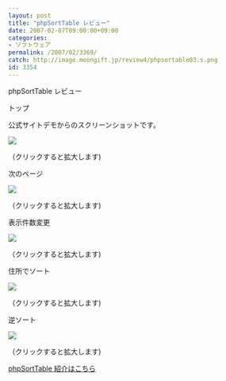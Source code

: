 ```yaml
---
layout: post
title: "phpSortTable レビュー"
date: 2007-02-07T09:00:00+09:00
categories:
- ソフトウェア
permalink: /2007/02/3369/
catch: http://image.moongift.jp/review4/phpsortable03.s.png
id: 3354
---
```

phpSortTable レビュー  
<!--more-->

トップ

  

公式サイトデモからのスクリーンショットです。

  

[![](http://image.moongift.jp/review4/phpsortable01.s.png)](http://image.moongift.jp/review4/phpsortable01.png)  
  
（クリックすると拡大します)

  

次のページ

  

[![](http://image.moongift.jp/review4/phpsortable02.s.png)](http://image.moongift.jp/review4/phpsortable02.png)  
  
（クリックすると拡大します)

  

表示件数変更

  

[![](http://image.moongift.jp/review4/phpsortable03.s.png)](http://image.moongift.jp/review4/phpsortable03.png)  
  
（クリックすると拡大します)

  

住所でソート

  

[![](http://image.moongift.jp/review4/phpsortable04.s.png)](http://image.moongift.jp/review4/phpsortable04.png)  
  
（クリックすると拡大します)

  

逆ソート

  

[![](http://image.moongift.jp/review4/phpsortable05.s.png)](http://image.moongift.jp/review4/phpsortable05.png)  
  
（クリックすると拡大します)

  

[phpSortTable 紹介はこちら](http://fw.moongift.jp/intro/i-3368.html)

